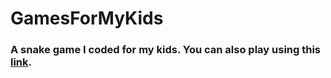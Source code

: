 # GamesForMyKids
### A snake game I coded for my kids. You can also play using this [link](https://suhrabjan.github.io/snakeGameForMyKids/).
